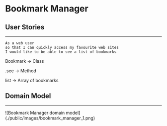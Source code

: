 # Bookmark Manager

## User Stories
----------
```
As a web user
so that I can quickly access my favourite web sites
I would like to be able to see a list of bookmarks
```

Bookmark → Class

.see      →   Method

list      →   Array of bookmarks



## Domain Model
--------
![Bookmark Manager domain model]
 (./public/images/bookmark_manager_1.png)
 